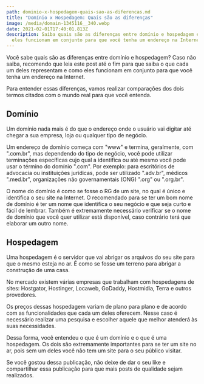 ```yaml
---
path: dominio-x-hospedagem-quais-sao-as-diferencas.md
title: "Domínio x Hospedagem: Quais são as diferenças"
image: /media/domain-1345116__340.webp
date: 2021-02-01T17:40:01.813Z
description: Saiba quais são as diferenças entre domínio e hospedagem e como
  eles funcionam em conjunto para que você tenha um endereço na Internet
---
```

Você sabe quais são as diferenças entre domínio e hospedagem? Caso não saiba, recomendo que leia este post até o fim para que saiba o que cada um deles representam e como eles funcionam em conjunto para que você tenha um endereço na Internet.

Para entender essas diferenças, vamos realizar comparações dos dois termos citados com o mundo real para que você entenda.

## Domínio
Um domínio nada mais é do que o endereço onde o usuário vai digitar até chegar a sua empresa, loja ou qualquer tipo de negócio. 

Um endereço de domínio começa com "www" e termina, geralmente, com ".com.br", mas dependendo do tipo de negócio, você pode utilizar terminações específicas cujo qual a identifica ou até mesmo você pode usar o término do domínio ".com". Por exemplo: para escritórios de advocacia ou instituições jurídicas, pode ser utilizado ".adv.br", médicos ".med.br", organizações não governamentais (ONG) ".org" ou ".org.br".

O nome do domínio é como se fosse o RG de um site, no qual é único e identifica o seu site na Internet. O recomendado para se ter um bom nome de domínio é ter um nome que identifica o seu negócio e que seja curto e fácil de lembrar. Também é extremamente necessário verificar se o nome de domínio que você quer utilizar está disponível, caso contrário terá que elaborar um outro nome.

## Hospedagem

Uma hospedagem é o servidor que vai abrigar os arquivos do seu site para que o mesmo esteja no ar. É como se fosse um terreno para abrigar a construção de uma casa.

No mercado existem várias empresas que trabalham com hospedagens de sites: Hostgator, Hostinger, Locaweb, GoDaddy, Hostmidia, Terra e outros provedores.

Os preços dessas hospedagem variam de plano para plano e de acordo com as funcionalidades que cada um deles oferecem. Nesse caso é necessário realizar uma pesquisa e escolher aquele que melhor atenderá às suas necessidades.

Dessa forma, você entendeu o que é um domínio e o que é uma hospedagem. Os dois são extremamente importantes para se ter um site no ar, pois sem um deles você não tem um site para o seu público visitar.

Se você gostou dessa publicação, não deixe de dar o seu like e compartilhar essa publicação para que mais posts de qualidade sejam realizados.